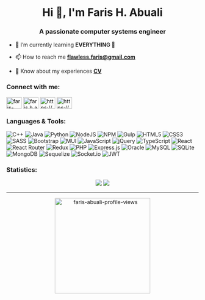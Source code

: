 <h1 align="center">Hi 👋, I'm Faris H. Abuali</h1>
<h3 align="center">A passionate computer systems engineer</h3>



- 🌱 I’m currently learning **EVERYTHING 🙂**

- 📫 How to reach me **flawless.faris@gmail.com**

- 📄 Know about my experiences [**CV**](https://docs.google.com/document/d/1nWyAUmwtBSLW17Kptg66yv_q14JXj-47/edit?usp=sharing&ouid=101911150244059699323&rtpof=true&sd=true)


<h3 align="left">Connect with me:</h3>
<p align="left">
<a href="https://linkedin.com/in/faris-abuali" target="blank"><img align="center" src="https://raw.githubusercontent.com/rahuldkjain/github-profile-readme-generator/master/src/images/icons/Social/linked-in-alt.svg" alt="faris-abuali" height="30" width="40" /></a>
<a href="https://fb.com/faris.h.abuali" target="blank"><img align="center" src="https://raw.githubusercontent.com/rahuldkjain/github-profile-readme-generator/master/src/images/icons/Social/facebook.svg" alt="faris.h.abuali" height="30" width="40" /></a>
<a href="https://www.youtube.com/channel/UCnyRDZ9n_X0SzMb-TGiqtXQ" target="blank"><img align="center" src="https://raw.githubusercontent.com/rahuldkjain/github-profile-readme-generator/master/src/images/icons/Social/youtube.svg" alt="https://www.youtube.com/channel/ucnyrdz9n_x0szmb-tgiqtxq" height="30" width="40" /></a>
<a href="https://codepen.io/https://codepen.io/fares-abuali" target="blank"><img align="center" src="https://raw.githubusercontent.com/rahuldkjain/github-profile-readme-generator/master/src/images/icons/Social/codepen.svg" alt="https://codepen.io/fares-abuali" height="30" width="40" /></a>
</p>


<!-- ----------- Start Languages and Tools ----------- -->
### Languages & Tools:
![C++](https://img.shields.io/badge/c++-%2300599C.svg?style=for-the-badge&logo=c%2B%2B&logoColor=white)
![Java](https://img.shields.io/badge/java-%23ED8B00.svg?style=for-the-badge&logo=java&logoColor=white)
![Python](https://img.shields.io/badge/python-3670A0?style=for-the-badge&logo=python&logoColor=ffdd54)
![NodeJS](https://img.shields.io/badge/node.js-6DA55F?style=for-the-badge&logo=node.js&logoColor=white)
![NPM](https://img.shields.io/badge/NPM-%23000000.svg?style=for-the-badge&logo=npm&logoColor=white)
![Gulp](https://img.shields.io/badge/GULP-%23CF4647.svg?style=for-the-badge&logo=gulp&logoColor=white)
![HTML5](https://img.shields.io/badge/html5-%23E34F26.svg?style=for-the-badge&logo=html5&logoColor=white)
![CSS3](https://img.shields.io/badge/css3-%231572B6.svg?style=for-the-badge&logo=css3&logoColor=white)
![SASS](https://img.shields.io/badge/SASS-hotpink.svg?style=for-the-badge&logo=SASS&logoColor=white)
![Bootstrap](https://img.shields.io/badge/bootstrap-%23563D7C.svg?style=for-the-badge&logo=bootstrap&logoColor=white)
![MUI](https://img.shields.io/badge/MUI-%230081CB.svg?style=for-the-badge&logo=mui&logoColor=white)
![JavaScript](https://img.shields.io/badge/javascript-%23323330.svg?style=for-the-badge&logo=javascript&logoColor=%23F7DF1E)
![jQuery](https://img.shields.io/badge/jquery-%230769AD.svg?style=for-the-badge&logo=jquery&logoColor=white)
![TypeScript](https://img.shields.io/badge/typescript-%23007ACC.svg?style=for-the-badge&logo=typescript&logoColor=white)
![React](https://img.shields.io/badge/react-%2320232a.svg?style=for-the-badge&logo=react&logoColor=%2361DAFB)
![React Router](https://img.shields.io/badge/React_Router-CA4245?style=for-the-badge&logo=react-router&logoColor=white)
![Redux](https://img.shields.io/badge/redux-%23593d88.svg?style=for-the-badge&logo=redux&logoColor=white)
![PHP](https://img.shields.io/badge/php-%23777BB4.svg?style=for-the-badge&logo=php&logoColor=white)
![Express.js](https://img.shields.io/badge/express.js-%23404d59.svg?style=for-the-badge&logo=express&logoColor=%2361DAFB)
![Oracle](https://img.shields.io/badge/Oracle-F80000?style=for-the-badge&logo=oracle&logoColor=white)
![MySQL](https://img.shields.io/badge/mysql-%2300f.svg?style=for-the-badge&logo=mysql&logoColor=white)
![SQLite](https://img.shields.io/badge/sqlite-%2307405e.svg?style=for-the-badge&logo=sqlite&logoColor=white)
![MongoDB](https://img.shields.io/badge/MongoDB-%234ea94b.svg?style=for-the-badge&logo=mongodb&logoColor=white)
![Sequelize](https://img.shields.io/badge/Sequelize-52B0E7?style=for-the-badge&logo=Sequelize&logoColor=white)
![Socket.io](https://img.shields.io/badge/Socket.io-black?style=for-the-badge&logo=socket.io&badgeColor=010101)
![JWT](https://img.shields.io/badge/JWT-black?style=for-the-badge&logo=JSON%20web%20tokens)
<!-- ----------- End Languages and Tools ----------- -->



### Statistics:
<!--  Stats -->
<p align="center">
  <img src="https://github-readme-stats.vercel.app/api?username=faris-abuali&show_icons=true&theme=dracula" />
  <img src="https://github-readme-streak-stats.herokuapp.com/?user=faris-abuali&theme=dracula" />
</>
<!-- <p align="center">
  <img src="https://github-readme-stats.vercel.app/api/top-langs/?username=faris-abuali&layout=compact&theme=dracula" />
</> -->
<hr />
<!--  Profile Views -->
<p align="center"> <img width="250px" src="https://komarev.com/ghpvc/?username=faris-abuali&color=ff69b4&style=flat-square&label=Faris%27s+profile+views" alt="faris-abuali-profile-views" /> </p>
